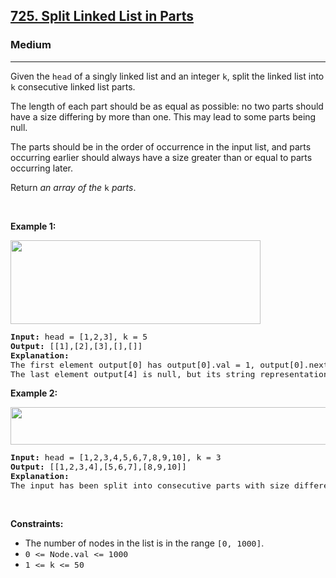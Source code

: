 <h2><a href="https://leetcode.com/problems/split-linked-list-in-parts/">725. Split Linked List in Parts</a></h2><h3>Medium</h3><hr><div speechify-initial-font-size="14px" style="font-size: 14px;"><p speechify-initial-font-size="14px" style="font-size: 14px;">Given the <code speechify-initial-font-size="13px" style="font-size: 13px;">head</code> of a singly linked list and an integer <code speechify-initial-font-size="13px" style="font-size: 13px;">k</code>, split the linked list into <code speechify-initial-font-size="13px" style="font-size: 13px;">k</code> consecutive linked list parts.</p>

<p speechify-initial-font-size="14px" style="font-size: 14px;">The length of each part should be as equal as possible: no two parts should have a size differing by more than one. This may lead to some parts being null.</p>

<p speechify-initial-font-size="14px" style="font-size: 14px;">The parts should be in the order of occurrence in the input list, and parts occurring earlier should always have a size greater than or equal to parts occurring later.</p>

<p speechify-initial-font-size="14px" style="font-size: 14px;">Return <em speechify-initial-font-size="14px" style="font-size: 14px;">an array of the </em><code speechify-initial-font-size="13px" style="font-size: 13px;">k</code><em speechify-initial-font-size="14px" style="font-size: 14px;"> parts</em>.</p>

<p speechify-initial-font-size="14px" style="font-size: 14px;">&nbsp;</p>
<p speechify-initial-font-size="14px" style="font-size: 14px;"><strong class="example" speechify-initial-font-size="14px" style="font-size: 14px;">Example 1:</strong></p>
<img alt="" src="https://assets.leetcode.com/uploads/2021/06/13/split1-lc.jpg" style="width: 400px; height: 134px; font-size: 14px;" speechify-initial-font-size="14px">
<pre speechify-initial-font-size="13px" style="font-size: 13px;"><strong speechify-initial-font-size="13px" style="font-size: 13px;">Input:</strong> head = [1,2,3], k = 5
<strong speechify-initial-font-size="13px" style="font-size: 13px;">Output:</strong> [[1],[2],[3],[],[]]
<strong speechify-initial-font-size="13px" style="font-size: 13px;">Explanation:</strong>
The first element output[0] has output[0].val = 1, output[0].next = null.
The last element output[4] is null, but its string representation as a ListNode is [].
</pre>

<p speechify-initial-font-size="14px" style="font-size: 14px;"><strong class="example" speechify-initial-font-size="14px" style="font-size: 14px;">Example 2:</strong></p>
<img alt="" src="https://assets.leetcode.com/uploads/2021/06/13/split2-lc.jpg" style="width: 600px; height: 60px; font-size: 14px;" speechify-initial-font-size="14px">
<pre speechify-initial-font-size="13px" style="font-size: 13px;"><strong speechify-initial-font-size="13px" style="font-size: 13px;">Input:</strong> head = [1,2,3,4,5,6,7,8,9,10], k = 3
<strong speechify-initial-font-size="13px" style="font-size: 13px;">Output:</strong> [[1,2,3,4],[5,6,7],[8,9,10]]
<strong speechify-initial-font-size="13px" style="font-size: 13px;">Explanation:</strong>
The input has been split into consecutive parts with size difference at most 1, and earlier parts are a larger size than the later parts.
</pre>

<p speechify-initial-font-size="14px" style="font-size: 14px;">&nbsp;</p>
<p speechify-initial-font-size="14px" style="font-size: 14px;"><strong speechify-initial-font-size="14px" style="font-size: 14px;">Constraints:</strong></p>

<ul speechify-initial-font-size="14px" style="font-size: 14px;">
	<li speechify-initial-font-size="14px" style="font-size: 14px;">The number of nodes in the list is in the range <code speechify-initial-font-size="13px" style="font-size: 13px;">[0, 1000]</code>.</li>
	<li speechify-initial-font-size="14px" style="font-size: 14px;"><code speechify-initial-font-size="13px" style="font-size: 13px;">0 &lt;= Node.val &lt;= 1000</code></li>
	<li speechify-initial-font-size="14px" style="font-size: 14px;"><code speechify-initial-font-size="13px" style="font-size: 13px;">1 &lt;= k &lt;= 50</code></li>
</ul>
</div>